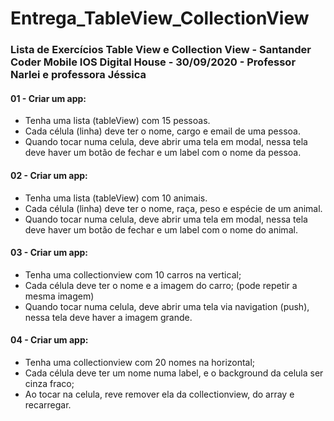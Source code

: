 # Entrega_TableView_CollectionView

<h3>Lista de Exercícios Table View e Collection View - Santander Coder Mobile IOS Digital House - 30/09/2020 - Professor Narlei e professora Jéssica</h>

<h4>01 - Criar um app:</h4>
<ul>
  <li>Tenha uma lista (tableView) com 15 pessoas.</li>
  <li>Cada célula (linha) deve ter o nome, cargo e email de uma pessoa.</li>
  <li>Quando tocar numa celula, deve abrir uma tela em modal, nessa tela deve haver um botão de fechar e um label com o nome da pessoa.</li>
</ul>
<h4>02 - Criar um app:</h4>
<ul>
  <li>Tenha uma lista (tableView) com 10 animais.</li>
  <li>Cada célula (linha) deve ter o nome, raça, peso e espécie de um animal.</li>
  <li>Quando tocar numa celula, deve abrir uma tela em modal, nessa tela deve haver um botão de fechar e um label com o nome do animal.</li>
</ul>
<h4>03 - Criar um app:</h4>
<ul>
  <li>Tenha uma collectionview com 10 carros na vertical;</li>
  <li>Cada célula deve ter o nome e a imagem do carro; (pode repetir a mesma imagem)</li>
  <li>Quando tocar numa celula, deve abrir uma tela via navigation (push), nessa tela deve haver a imagem grande.</li>
</ul>
<h4>04 - Criar um app:</h4>
<ul>
  <li>Tenha uma collectionview com 20 nomes na horizontal;</li>
  <li>Cada célula deve ter um nome numa label, e o background da celula ser cinza fraco;</li>
  <li>Ao tocar na celula, reve remover ela da collectionview, do array e recarregar.</li>
 </ul>

